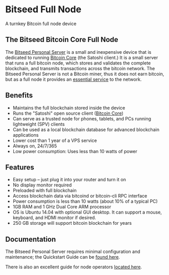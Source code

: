 # Bitseed Full Node
A turnkey Bitcoin full node device

The Bitseed Bitcoin Core Full Node
----------------

The [Bitseed Personal Server](https://bitseed.org/shop/) is a small and inexpensive device that is dedicated to running [Bitcoin Core](https://github.com/bitcoin/bitcoin) (the Satoshi client.) It is a small server that runs a full bitcoin node, which stores and validates the complete blockchain, and transmits transactions across the bitcoin network. The Bitseed Personal Server is not a Bitcoin miner, thus it does not earn bitcoin, but as a full node it provides an [essential service](https://medium.com/@lopp/bitcoin-nodes-how-many-is-enough-9b8e8f6fd2cf) to the network.

Benefits
----------------

* Maintains the full blockchain stored inside the device
* Runs the "Satoshi" open source client ([Bitcoin Core](https://github.com/bitcoin/bitcoin))
* Can serve as a trusted node for phones, tablets, and PCs running lightweight (SPV) clients
* Can be used as a local blockchain database for advanced blockchain applications
* Lower cost than 1 year of a VPS service
* Always on, 24/7/365
* Low power consumption:  Uses less than 10 watts of power

Features
----------------

* Easy setup – just plug it into your router and turn it on
* No display monitor required
* Preloaded with full blockchain
* Access blockchain data via bitcoind or bitcoin-cli RPC interface
* Power consumption is less than 10 watts (about 10% of a typical PC)
* 1GB RAM and 1 GHz Dual Core ARM processor
* OS is Ubuntu 14.04 with optional GUI desktop.  It can support a mouse, keyboard, and HDMI monitor if desired.
* 250 GB storage will support bitcoin blockchain for years

Documentation
----------------
The Bitseed Personal Server requires minimal configuration and maintenance; the Quickstart Guide can be [found  here](https://bitseed.org/bitseed-bitcoin-edition-quickstart-guide/).

There is also an excellent guide for node operators [located here](https://bitcoin.org/en/full-node).
